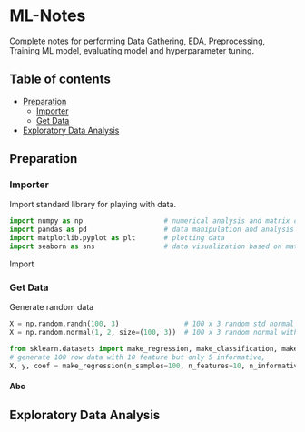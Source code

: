 # ML-Notes
Complete notes for performing Data Gathering, EDA, Preprocessing, Training ML model, evaluating model and hyperparameter tuning.
## Table of contents
- [Preparation](#Preparation)
	- [Importer](#Importer)
	- [Get Data](#Get-Data)
- [Exploratory Data Analysis](#Exploratory-Data-Analysis)


## Preparation
### Importer
Import standard library for playing with data.
```python
import numpy as np                    # numerical analysis and matrix computation 
import pandas as pd                   # data manipulation and analysis on tabular data
import matplotlib.pyplot as plt       # plotting data
import seaborn as sns                 # data visualization based on matplotlib
```
Import 
### Get Data
Generate random data
```python
X = np.random.randn(100, 3)                # 100 x 3 random std normal dist array
X = np.random.normal(1, 2, size=(100, 3))  # 100 x 3 random normal with mean 1 and stddev 2

from sklearn.datasets import make_regression, make_classification, make_blobs
# generate 100 row data with 10 feature but only 5 informative, 
X, y, coef = make_regression(n_samples=100, n_features=10, n_informative=5, noise=0.0, coef=True, random_state=42)
```

#### Abc
## Exploratory Data Analysis

<!--stackedit_data:
eyJoaXN0b3J5IjpbMTM1NDI3NTc1NSwtNDMzMzg0MDMyLDg1Nz
AzODI1MywtNzA4MjA1NTYwLDE5MjkyMjMzNDYsMTc4MTY5OTUy
NCw4NzgxMTQzMjksLTE4NDAzMzY5NywxNjA4ODYzODY5LDEzNj
U2NDE1NjksMTMwOTYzNjAxMSwtMjA4OTAxMDQ3MiwxMjc4MDY0
NjE4XX0=
-->